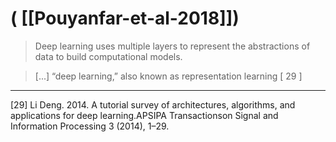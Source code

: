 # ( [[Pouyanfar-et-al-2018]])


>Deep learning uses multiple layers to represent the abstractions of data to build computational models.


> [...] “deep learning,” also known as representation learning [ 29 ] 
-------------------------------------------------------------------------

  

 [29] Li Deng. 2014. A tutorial survey of architectures, algorithms, and applications for deep learning.APSIPA Transactionson Signal and Information Processing 3 (2014), 1–29.



